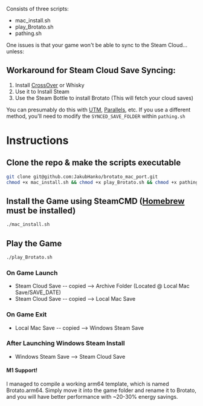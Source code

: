 Consists of three scripts:

* mac_install.sh
* play_Brotato.sh
* pathing.sh

One issues is that your game won't be able to sync to the Steam Cloud... unless:

## Workaround for Steam Cloud Save Syncing:
 
1. Install [CrossOver](https://www.codeweavers.com/crossover) or Whisky
2. Use it to Install Steam
3. Use the Steam Bottle to install Brotato (This will fetch your cloud saves)

You can presumably do this with [UTM](https://mac.getutm.app/), [Parallels](https://www.parallels.com/), etc. 
If you use a different method, you'll need to modify the `SYNCED_SAVE_FOLDER` within `pathing.sh`

# Instructions 

## Clone the repo & make the scripts executable
```bash
git clone git@github.com:JakubHanko/brotato_mac_port.git
chmod +x mac_install.sh && chmod +x play_Brotato.sh && chmod +x pathing.sh
```

## Install the Game using SteamCMD ([Homebrew](https://brew.sh/) must be installed)
```bash
./mac_install.sh 
```


## Play the Game
```bash
./play_Brotato.sh 
```

### On Game Launch
* Steam Cloud Save -- copied --> Archive Folder (Located @ Local Mac Save/SAVE_DATE)
* Steam Cloud Save -- copied --> Local Mac Save



### On Game Exit
* Local Mac Save -- copied --> Windows Steam Save

### After Launching Windows Steam Install
* Windows Steam Save --> Steam Cloud Save


#### M1 Support! 
I managed to compile a working arm64 template, which is named Brotato.arm64. 
Simply move it into the game folder and rename it to Brotato, and you will have better performance with ~20-30% energy savings.

